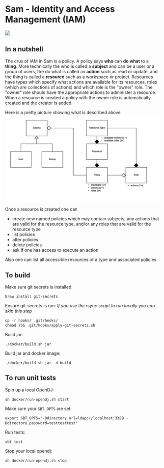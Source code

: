 # Sam - Identity and Access Management (IAM)
![](https://static1.squarespace.com/static/52f51a96e4b0ec7646cd474a/5328b57de4b067106916ef7f/56b3b2167da24f50175975bc/1504623030943/geh502.jpg?format=500w)

## In a nutshell
The crux of IAM in Sam is a policy. A policy says **who** can **do what** to a **thing**. More technically the who is called a **subject** and can be a user or a group of users, the do what is called an **action** such as read or update, and the thing is called a **resource** such as a workspace or project. Resources have types which specify what actions are available for its resources, roles (which are collections of actions) and which role is the "owner" role. The "owner" role should have the appropriate actions to administer a resource. When a resource is created a policy with the owner role is automatically created and the creator is added.

Here is a pretty picture showing what is described above
![Sam Model](model.png)

Once a resource is created one can
* create new named policies which may contain subjects, any actions that are valid for the resource type, and/or any roles that are valid for the resource type
* list policies
* alter policies
* delete policies
* ask if one has access to execute an action

Also one can list all accessible resources of a type and associated policies.

## To build 
Make sure git secrets is installed:
```$xslt
brew install git-secrets
```
Ensure git-secrets is run:
<i>If you use the rsync script to run locally you can skip this step</i>
```$xslt
cp -r hooks/ .git/hooks/
chmod 755 .git/hooks/apply-git-secrets.sh
```
Build jar:
```
./docker/build.sh jar
```

Build jar and docker image:
```
./docker/build.sh jar -d build
```

## To run unit tests
Spin up a local OpenDJ:
```
sh docker/run-opendj.sh start
```

Make sure your `SBT_OPTS` are set:
```
export SBT_OPTS="-Ddirectory.url=ldap://localhost:3389 -Ddirectory.password=testtesttest"
```

Run tests:
```
sbt test
```
Stop your local opendj:
```
sh docker/run-opendj.sh stop
```